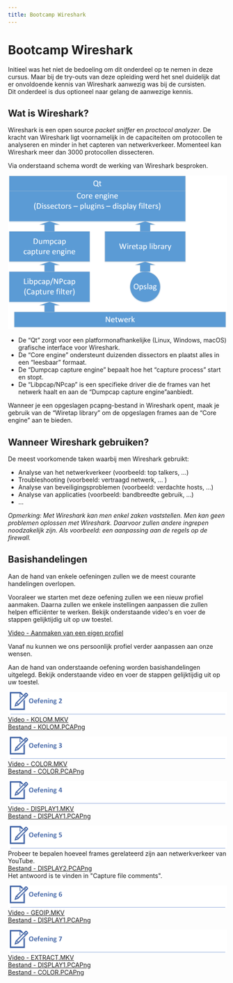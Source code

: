 ```yaml
---
title: Bootcamp Wireshark
---
```


# Bootcamp Wireshark

Initieel was het niet de bedoeling om dit onderdeel op te nemen in deze cursus. Maar bij de try-outs van deze opleiding werd het snel duidelijk dat er onvoldoende kennis van Wireshark aanwezig was bij de cursisten.  
Dit onderdeel is dus optioneel naar gelang de aanwezige kennis.

## Wat is Wireshark?

Wireshark is een open source *packet sniffer* en *proctocol analyzer*. De kracht van Wireshark ligt voornamelijk in de capaciteiten om protocollen te analyseren en minder in het capteren van netwerkverkeer. Momenteel kan Wireshark meer dan 3000 protocollen dissecteren. 

Via onderstaand schema wordt de werking van Wireshark besproken.  

![INTERNAL](./assets/INTERNAL.png)  

- De “Qt” zorgt voor een platformonafhankelijke (Linux, Windows, macOS) grafische interface voor Wireshark.  
- De “Core engine” ondersteunt duizenden dissectors en plaatst alles in een “leesbaar” formaat.   
- De “Dumpcap capture engine” bepaalt hoe het “capture process” start en stopt.   
- De “Libpcap/NPcap” is een specifieke driver die de frames van het netwerk haalt en aan de 
“Dumpcap capture engine”aanbiedt.   

Wanneer je een opgeslagen pcapng-bestand in Wireshark opent, maak je gebruik van de “Wiretap library” om de opgeslagen frames aan de “Core engine” aan te bieden. 

## Wanneer Wireshark gebruiken?

De meest voorkomende taken waarbij men Wireshark gebruikt: 
- Analyse van het netwerkverkeer (voorbeeld: top talkers, …) 
- Troubleshooting (voorbeeld: vertraagd netwerk, … ) 
- Analyse van beveiligingsproblemen (voorbeeld: verdachte hosts, …) 
- Analyse van applicaties (voorbeeld: bandbreedte gebruik, …) 
- ...

*Opmerking: Met Wireshark kan men enkel zaken vaststellen. Men kan geen problemen oplossen met Wireshark. Daarvoor zullen andere ingrepen noodzakelijk zijn. Als voorbeeld: een aanpassing aan de regels op de firewall.* 

## Basishandelingen

Aan de hand van enkele oefeningen zullen we de meest courante handelingen overlopen. 

Vooraleer we starten met deze oefening zullen we een nieuw profiel aanmaken.
Daarna zullen we enkele instellingen aanpassen die zullen helpen efficiënter te werken.
Bekijk onderstaande video's en voer de stappen gelijktijdig uit op uw toestel.

[Video - Aanmaken van een eigen profiel](https://opleiding-cybersecurity.be/PROFIEL.mkv)

Vanaf nu kunnen we ons persoonlijk profiel verder aanpassen aan onze wensen.

Aan de hand van onderstaande oefening worden basishandelingen uitgelegd.
Bekijk onderstaande video en voer de stappen gelijktijdig uit op uw toestel.  


![OEFENING2](./assets/OEFENING2.png)   
[Video - KOLOM.MKV](https://opleiding-cybersecurity.be/KOLOM.mkv)  
[Bestand - KOLOM.PCAPng](https://opleiding-cybersecurity.be/Kolom.pcapng)  




![OEFENING3](./assets/OEFENING3.png)   
[Video - COLOR.MKV](https://opleiding-cybersecurity.be/COLOR.mkv)  
[Bestand - COLOR.PCAPng](https://opleiding-cybersecurity.be/Color.pcapng)   




![OEFENING4](./assets/OEFENING4.png)    
[Video - DISPLAY1.MKV](https://opleiding-cybersecurity.be/DISPLAY1.mkv)  
[Bestand - DISPLAY1.PCAPng](https://opleiding-cybersecurity.be/Display1.pcapng)     




![OEFENING5](./assets/OEFENING5.png)   
Probeer te bepalen hoeveel frames gerelateerd zijn aan netwerkverkeer van YouTube.  
[Bestand - DISPLAY2.PCAPng](https://opleiding-cybersecurity.be/Display2.pcapng)  
Het antwoord is te vinden in "Capture file comments".    




![OEFENING6](./assets/OEFENING6.png)    
[Video - GEOIP.MKV](https://opleiding-cybersecurity.be/GEOIP.mkv)  
[Bestand - DISPLAY1.PCAPng](https://opleiding-cybersecurity.be/Display1.pcapng)    




![OEFENING7](./assets/OEFENING7.png)   
[Video - EXTRACT.MKV](https://opleiding-cybersecurity.be/EXTRACT.mkv)   
[Bestand - DISPLAY1.PCAPng](https://opleiding-cybersecurity.be/Display1.pcapng)  
[Bestand - COLOR.PCAPng](https://opleiding-cybersecurity.be/Color.pcapng)    



